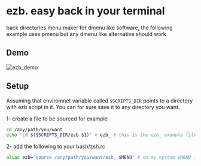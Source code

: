 # ezb. easy back in your terminal
back directories menu maker for dmenu like software, the following example uses pmenu but any dmenu like alternative should work
## Demo
![ezb_demo](https://raw.githubusercontent.com/A-Siam/ez-b/main/demo.gif?token=AIKY2B3EXIEZTT64DAPTGWTAEV7LO)
## Setup
Assuming that enviromnet variable called `$SCRIPTS_DIR` points to a directory with ezb script in it. You can for sure save it to any directory you want.

1- create a file to be sourced for example
```bash
cd /any/path/you/want
echo "cd $($SCRIPTS_DIR/ezb $1)" > ezb_ # this is the ezb_ example file
```
2- add the following to your bash/zsh.rc
```bash
alias ezb="source /any/path/you/want/ezb_ $MENU" # on my system $MENU is dmenu but it can be any alternative
```
